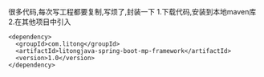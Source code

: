 很多代码,每次写工程都要复制,写烦了,封装一下
1.下载代码,安装到本地maven库  
2.在其他项目中引入  
```
<dependency>
  <groupId>com.litong</groupId>
  <artifactId>litongjava-spring-boot-mp-framework</artifactId>
  <version>1.0</version>
</dependency>
```